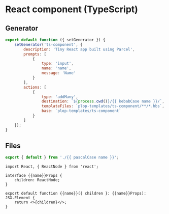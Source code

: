 # React component (TypeScript)

## Generator

```js title="plopfile.js"
export default function ({ setGenerator }) {
    setGenerator('ts-component', {
        description: 'Tiny React app built using Parcel',
        prompts: [
            {
                type: 'input',
                name: 'name',
                message: 'Name'
            }
        ],
        actions: [
            {
                type: 'addMany',
                destination: `${process.cwd()}/{{ kebabCase name }}/`,
                templateFiles: `plop-templates/ts-component/**/*.hbs`,
                base: `plop-templates/ts-component`
            }
        ]
    });
}
```

## Files

```ts title="index.ts.hbs"
export { default } from './{{ pascalCase name }}';
```

```tsx title="{{name}}.tsx.hbs"
import React, { ReactNode } from 'react';

interface {{name}}Props {
    children: ReactNode;
}

export default function {{name}}({ children }: {{name}}Props): JSX.Element {
    return <>{children}</>;
}
```
